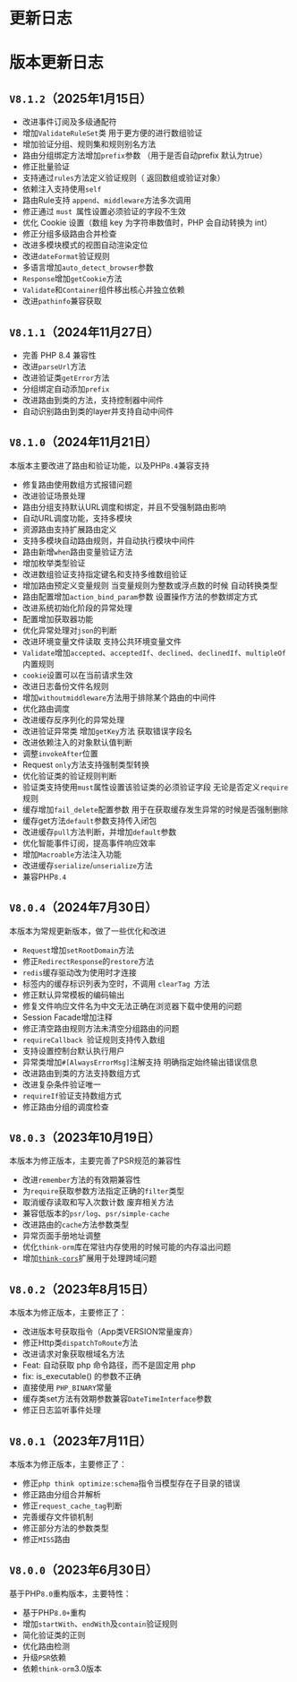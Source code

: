 # 更新日志

# 版本更新日志
## `V8.1.2`（2025年1月15日）
  * 改进事件订阅及多级通配符
  * 增加`ValidateRuleSet`类 用于更方便的进行数组验证
  * 增加验证分组、规则集和规则别名方法
  * 路由分组绑定方法增加`prefix`参数 （用于是否自动prefix 默认为true）
  * 修正批量验证
  * 支持通过`rules`方法定义验证规则（ 返回数组或验证对象）
  * 依赖注入支持使用`self`
  * 路由Rule支持 `append`、`middleware`方法多次调用
  * 修正通过 `must `属性设置必须验证的字段不生效
  * 优化 Cookie 设置（数组 key 为字符串数值时，PHP 会自动转换为 int）
  * 修正分组多级路由合并检查
  * 改进多模块模式的视图自动渲染定位
  * 改进`dateFormat`验证规则
  * 多语言增加`auto_detect_browser`参数
  * `Response`增加`getCookie`方法
  * `Validate`和`Container`组件移出核心并独立依赖
  * 改进`pathinfo`兼容获取


## `V8.1.1`（2024年11月27日）
  * 完善 PHP 8.4 兼容性
  * 改进`parseUrl`方法
  * 改进验证类`getError`方法
  * 分组绑定自动添加`prefix`
  * 改进路由到类的方法，支持控制器中间件
  * 自动识别路由到类的layer并支持自动中间件


## `V8.1.0`（2024年11月21日）
本版本主要改进了路由和验证功能，以及PHP`8.4`兼容支持
  * 修复路由使用数组方式报错问题
  * 改进验证场景处理
  * 路由分组支持默认URL调度和绑定，并且不受强制路由影响
  * 自动URL调度功能，支持多模块
  * 资源路由支持扩展路由定义
  * 支持多模块自动路由规则，并自动执行模块中间件
  * 路由新增`when`路由变量验证方法
  * 增加枚举类型验证
  * 改进数组验证支持指定键名和支持多维数组验证
  * 增加路由预定义变量规则 当变量规则为整数或浮点数的时候 自动转换类型
  * 路由配置增加`action_bind_param`参数 设置操作方法的参数绑定方式
  * 改进系统初始化阶段的异常处理
  * 配置增加获取器功能
  * 优化异常处理对`json`的判断
  * 改进环境变量文件读取 支持公共环境变量文件
  * `Validate`增加`accepted`、`acceptedIf`、`declined`、`declinedIf`、`multipleOf`内置规则
  * `cookie`设置可以在当前请求生效
  * 改进日志备份文件名规则
  * 增加`withoutmiddleware`方法用于排除某个路由的中间件
  * 优化路由调度
  * 改进缓存反序列化的异常处理
  * 改进验证异常类 增加`getKey`方法 获取错误字段名
  * 改进依赖注入的对象默认值判断
  * 调整`invokeAfter`位置
  * Request `only`方法支持强制类型转换
  * 优化验证类的验证规则判断
  * 验证类支持使用`must`属性设置该验证类的必须验证字段 无论是否定义`require`规则
  * 缓存增加`fail_delete`配置参数 用于在获取缓存发生异常的时候是否强制删除
  * 缓存get方法`default`参数支持传入闭包
  * 改进缓存`pull`方法判断，并增加`default`参数
  * 优化智能事件订阅，提高事件响应效率
  * 增加`Macroable`方法注入功能
  * 改进缓存`serialize`/`unserialize`方法
  * 兼容PHP`8.4`


## `V8.0.4`（2024年7月30日）
本版本为常规更新版本，做了一些优化和改进
  * `Request`增加`setRootDomain`方法
  * 修正`RedirectResponse`的`restore`方法
  * `redis`缓存驱动改为使用时才连接
  * 标签内的缓存标识列表为空时，不调用 `clearTag `方法
  * 修正默认异常模板的编码输出
  * 修复文件响应文件名为中文无法正确在浏览器下载中使用的问题
  * Session Facade增加注释
  * 修正清空路由规则方法未清空分组路由的问题
  * `requireCallback `验证规则支持传入数组
  * 支持设置控制台默认执行用户
  * 异常类增加`#[AlwaysErrorMsg]`注解支持 明确指定始终输出错误信息
  * 改进路由到类的方法支持数组方式
  * 改进复杂条件验证唯一
  * `requireIf`验证支持数组方式
  * 修正路由分组的调度检查


## `V8.0.3`（2023年10月19日）
本版本为修正版本，主要完善了PSR规范的兼容性
  * 改进`remember`方法的有效期兼容性
  * 为`require`获取参数方法指定正确的`filter`类型
  * 取消缓存读取和写入次数计数 废弃相关方法
  * 兼容低版本的`psr/log`、`psr/simple-cache`
  * 改进路由的`cache`方法参数类型
  * 异常页面手册地址调整
  * 优化`think-orm`库在常驻内存使用的时候可能的内存溢出问题
  * 增加[`think-cors`](https://github.com/top-think/think-cors)扩展用于处理跨域问题


## `V8.0.2`（2023年8月15日）
本版本为修正版本，主要修正了：
  * 改进版本号获取指令（App类VERSION常量废弃）
  * 修正Http类`dispatchToRoute`方法
  * 改进请求对象获取根域名方法
  * Feat: 自动获取 php 命令路径，而不是固定用 php
  * fix: is_executable() 的参数不正确
  * 直接使用 `PHP_BINARY`常量
  * 缓存类set方法有效期参数兼容`DateTimeInterface`参数
  * 修正日志监听事件处理


## `V8.0.1`（2023年7月11日）
本版本为修正版本，主要修正了：
  * 修正`php think optimize:schema`指令当模型存在子目录的错误
  * 修正路由分组合并解析
  * 修正`request_cache_tag`判断
  * 完善缓存文件锁机制
  * 修正部分方法的参数类型
  * 修正`MISS`路由


## `V8.0.0`（2023年6月30日）
基于PHP`8.0`重构版本，主要特性：
  * 基于PHP`8.0+`重构
  * 增加`startWith`、`endWith`及`contain`验证规则
  * 简化验证类的正则
  * 优化路由检测
  * 升级`PSR`依赖
  * 依赖`think-orm`3.0版本


